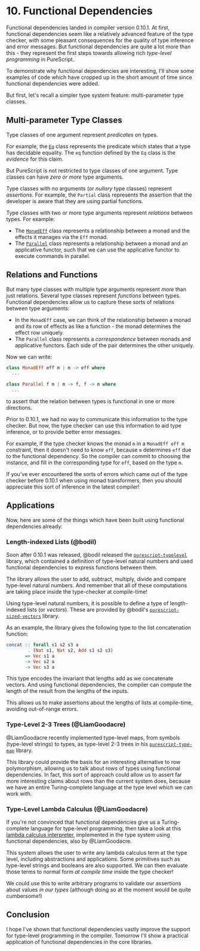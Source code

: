 # 10. Functional Dependencies

Functional dependencies landed in compiler version 0.10.1. At first, functional dependencies seem like a relatively advanced feature of the type checker, with some pleasant consequences for the quality of type inference and error messages. But functional dependencies are quite a lot more than this - they represent the first steps towards allowing rich _type-level programming_ in PureScript.

To demonstrate why functional dependencies are interesting, I'll show some examples of code which have cropped up in the short amount of time since functional dependencies were added.

But first, let's recall a simpler type system feature: multi-parameter type classes.

## Multi-parameter Type Classes

Type classes of one argument represent _predicates_ on types.

For example, the [`Eq`](https://pursuit.purescript.org/packages/purescript-prelude/2.1.0/docs/Data.Eq#t:Eq) class represents the predicate which states that a type has decidable equality. The `eq` function defined by the `Eq` class is the _evidence_ for this claim.

But PureScript is not restricted to type classes of one argument. Type classes can have _zero or more_ type arguments.

Type classes with no arguments (or _nullary_ type classes) represent _assertions_. For example, the `Partial` class represents the assertion that the developer is aware that they are using partial functions.

Type classes with two or more type arguments represent _relations_ between types. For example:

- The [`MonadEff`](https://pursuit.purescript.org/packages/purescript-eff/2.0.0/docs/Control.Monad.Eff.Class#t:MonadEff) class represents a relationship between a monad and the effects it manages via the `Eff` monad. 
- The [`Parallel`](https://pursuit.purescript.org/packages/purescript-parallel/2.1.0/docs/Control.Parallel.Class#t:Parallel) class represents a relationship between a monad and an applicative functor, such that we can use the applicative functor to execute commands in parallel.

## Relations and Functions

But many type classes with multiple type arguments represent _more_ than just relations. Several type classes represent _functions_ between types. Functional dependencies allow us to capture these sorts of relations between type arguments:

- In the `MonadEff` case, we can think of the relationship between a monad and its row of effects as like a function - the monad determines the effect row uniquely.
- The `Parallel` class represents a _correspondence_ between monads and applicative functors. Each side of the pair determines the other uniquely.

Now we can write:

```purescript
class MonadEff eff m | m -> eff where 
  ...
  
class Parallel f m | m -> f, f -> m where
  ...
```

to assert that the relation between types is functional in one or more directions.

Prior to 0.10.1, we had no way to communicate this information to the type checker. But now, the type checker can use this information to aid type inference, or to provide better error messages. 

For example, if the type checker knows the monad `m` in a `MonadEff eff m` constraint, then it doesn't need to know `eff`, because `m` determines `eff` due to the functional dependency. So the compiler can commit to choosing the instance, and fill in the corresponding type for `eff`, based on the type `m`.

If you've ever encountered the sorts of errors which came out of the type checker before 0.10.1 when using monad transformers, then you should appreciate this sort of inference in the latest compiler!

## Applications

Now, here are some of the things which have been built using functional dependencies already:

### Length-indexed Lists (@bodil)

Soon after 0.10.1 was released, @bodil released the [`purescript-typelevel`](https://pursuit.purescript.org/packages/purescript-typelevel) library, which contained a definition of type-level natural numbers and used functional dependencies to express functions between them.

The library allows the user to add, subtract, multiply, divide and compare type-level natural numbers. And remember that all of these computations are taking place inside the type-checker at compile-time!

Using type-level natural numbers, it is possible to define a type of length-indexed lists (or _vectors_). These are provided by @bodil's [`purescript-sized-vectors`](https://pursuit.purescript.org/packages/purescript-sized-vectors) library.

As an example, the library gives the following type to the list concatenation function:

```purescript
concat :: forall s1 s2 s3 a
        . (Nat s1, Nat s2, Add s1 s2 s3)
       => Vec s1 a
       -> Vec s2 a
       -> Vec s3 a
```

This type encodes the invariant that lengths add as we concatenate vectors. And using functional dependencies, the compiler can compute the length of the result from the lengths of the inputs.

This allows us to make assertions about the lengths of lists at compile-time, avoiding out-of-range errors.

### Type-Level 2-3 Trees (@LiamGoodacre)

@LiamGoodacre recently implemented type-level maps, from symbols (type-level strings) to types, as type-level 2-3 trees in his [`purescript-type-map`](https://github.com/LiamGoodacre/purescript-type-map) library.

This library could provide the basis for an interesting alternative to row polymorphism, allowing us to talk about rows of types using functional dependencies. In fact, this sort of approach could allow us to assert far more interesting claims about rows than the current system does, because we have an entire Turing-complete language at the type level which we can work with.  

### Type-Level Lambda Calculus (@LiamGoodacre)

If you're not convinced that functional dependencies give us a Turing-complete language for type-level programming, then take a look at this [lambda calculus interpreter](https://github.com/LiamGoodacre/purescript-type-lang), implemented in the type system using functional dependencies, also by @LiamGoodacre.

This system allows the user to write any lambda calculus term at the type level, including abstractions and applications. Some primitives such as type-level strings and booleans are also supported. We can then evaluate those terms to normal form _at compile time_ inside the type checker!

We could use this to write arbitrary programs to validate our assertions about values _in our types_ (although doing so at the moment would be quite cumbersome!)

## Conclusion

I hope I've shown that functional dependencies vastly improve the support for type-level programming in the compiler. Tomorrow I'll show a practical application of functional dependencies in the core libraries.
